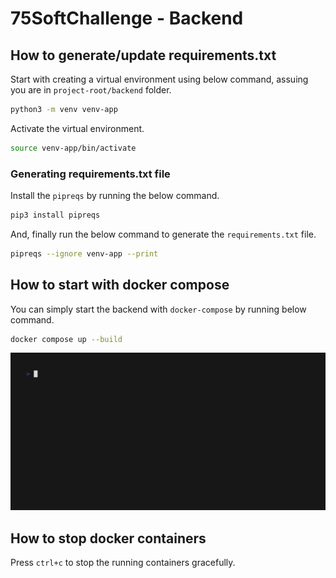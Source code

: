 # 75SoftChallenge - Backend

## How to generate/update requirements.txt

Start with creating a virtual environment using below command, assuing you are in `project-root/backend` folder.


```bash
python3 -m venv venv-app
```

Activate the virtual environment.

```bash
source venv-app/bin/activate
```

### Generating requirements.txt file

Install the `pipreqs` by running the below command.

```bash
pip3 install pipreqs
```

And, finally run the below command to generate the `requirements.txt` file.

```bash
pipreqs --ignore venv-app --print
```

## How to start with docker compose

You can simply start the backend with `docker-compose` by running below command.

```bash
docker compose up --build
```

![demo](./assets/demo.gif)

## How to stop docker containers

Press `ctrl+c` to stop the running containers gracefully.
